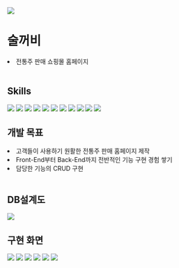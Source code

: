 <img src="https://capsule-render.vercel.app/api?type=waving&color=ff6289&height=300&section=header&text=Soolkkeobi&fontColor=ffffff&fontSize=90" />
<h1>술꺼비</h1>
<li>전통주 판매 쇼핑몰 홈페이지</li>
<br/>
<h2>Skills</h2>
<span><img src="https://img.shields.io/badge/Java-ED8B00?style=for-the-badge&logo=openjdk&logoColor=white"/> </span>
<span><img src="https://img.shields.io/badge/HTML5-E34F26?style=for-the-badge&logo=html5&logoColor=white"/></span>
<span><img src="https://img.shields.io/badge/CSS3-1572B6?style=for-the-badge&logo=css3&logoColor=white"/></span>
<span><img src="https://img.shields.io/badge/JavaScript-F7DF1E?style=for-the-badge&logo=JavaScript&logoColor=white"/></span>
<span><img src="https://img.shields.io/badge/React-20232A?style=for-the-badge&logo=react&logoColor=61DAFB"/></span>
<span><img src="https://img.shields.io/badge/Axios-5A29E4?logo=axios&logoColor=fff&style=for-the-badge"/></span>
<span><img src="https://img.shields.io/badge/Node.js-43853D?style=for-the-badge&logo=node.js&logoColor=white"/></span>
<span><img src="https://img.shields.io/badge/Oracle-F80000?logo=oracle&logoColor=fff&style=for-the-badge"/></span>
<span><img src="https://img.shields.io/badge/Apache%20Maven-C71A36?logo=apachemaven&logoColor=fff&style=for-the-badge"/></span>
<span><img src="https://img.shields.io/badge/Spring%20Boot-6DB33F?logo=springboot&logoColor=fff&style=for-the-badge"/></span>
<span><img src="https://img.shields.io/badge/MyBatis-000000?logo=mybatis&logoColor=fff&style=for-the-badge"/></span>
<br/>
<h2>개발 목표</h2>
<li>고객들이 사용하기 원활한 전통주 판매 홈페이지 제작</li>
<li>Front-End부터 Back-End까지 전반적인 기능 구현 경험 쌓기</li>
<li>담당한 기능의 CRUD 구현</li>
<br/>
<h2>DB설계도</h2>
<img src="https://github.com/Mojitokyk/soolkkerbi_project/assets/143981349/b2788906-2f84-4ee7-9b3c-291d4acdfb81"/>
<h2>구현 화면</h2>
<img src="https://github.com/Mojitokyk/soolkkerbi_project/assets/143981349/db3b0dee-1c9d-4bdd-aef9-9dfa8b198611"/>
<img src="https://github.com/Mojitokyk/soolkkerbi_project/assets/143981349/940e7707-7d36-4b32-8e79-d6a85ad0ac02"/>
<img src="https://github.com/Mojitokyk/soolkkerbi_project/assets/143981349/0001afd2-5045-4051-9604-1dc30041e20b"/>
<img src="https://github.com/Mojitokyk/soolkkerbi_project/assets/143981349/f85296b5-a45a-4824-8bf6-4cba5b5ead31"/>
<img src="https://github.com/Mojitokyk/soolkkerbi_project/assets/143981349/33d3ee9e-984e-4de0-8279-5c3586a08a0e"/>
<img src="https://capsule-render.vercel.app/api?type=waving&color=ff6289&height=200&section=footer" />

